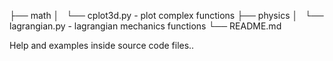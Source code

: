 ├── math
│   └── cplot3d.py            - plot complex functions
├── physics
│   └── lagrangian.py         - lagrangian mechanics functions
└── README.md

Help and examples inside source code files..
